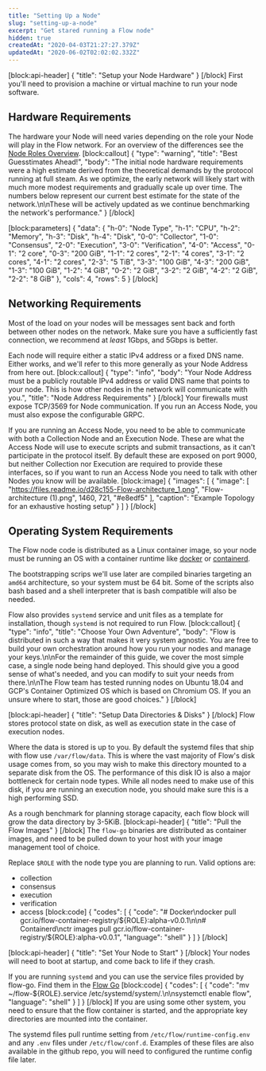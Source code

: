 ```yaml
---
title: "Setting Up a Node"
slug: "setting-up-a-node"
excerpt: "Get stared running a Flow node"
hidden: true
createdAt: "2020-04-03T21:27:27.379Z"
updatedAt: "2020-06-02T02:02:02.332Z"
---
```

[block:api-header]
{
  "title": "Setup your Node Hardware"
}
[/block]
First you'll need to provision a machine or virtual machine to run your node software. 

## Hardware Requirements
The hardware your Node will need varies depending on the role your Node will play in the Flow network. For an overview of the differences see the [Node Roles Overview](doc:node-roles).
[block:callout]
{
  "type": "warning",
  "title": "Best Guesstimates Ahead!",
  "body": "The initial node hardware requirements were a high estimate derived from the theoretical demands by the protocol running at full steam. As we optimize, the early network will likely start with much more modest requirements and gradually scale up over time. The numbers below represent our current best estimate for the state of the network.\n\nThese will be actively updated as we continue benchmarking the network's performance."
}
[/block]

[block:parameters]
{
  "data": {
    "h-0": "Node Type",
    "h-1": "CPU",
    "h-2": "Memory",
    "h-3": "Disk",
    "h-4": "Disk",
    "0-0": "Collector",
    "1-0": "Consensus",
    "2-0": "Execution",
    "3-0": "Verification",
    "4-0": "Access",
    "0-1": "2 core",
    "0-3": "200 GiB",
    "1-1": "2 cores",
    "2-1": "4 cores",
    "3-1": "2 cores",
    "4-1": "2 cores",
    "2-3": "5 TiB",
    "3-3": "100 GiB",
    "4-3": "200 GiB",
    "1-3": "100 GiB",
    "1-2": "4 GiB",
    "0-2": "2 GiB",
    "3-2": "2 GiB",
    "4-2": "2 GiB",
    "2-2": "8 GiB"
  },
  "cols": 4,
  "rows": 5
}
[/block]
## Networking Requirements
Most of the load on your nodes will be messages sent back and forth between other nodes on the network. Make sure you have a sufficiently fast connection, we recommend at _least_ 1Gbps, and 5Gbps is better.

Each node will require either a static IPv4 address or a fixed DNS name. Either works, and we'll refer to this more generally as your Node Address from here out.
[block:callout]
{
  "type": "info",
  "body": "Your Node Address must be a publicly routable IPv4 address or valid DNS name that points to your node. This is how other nodes in the network will communicate with you.",
  "title": "Node Address Requirements"
}
[/block]
Your firewalls must expose TCP/3569 for Node communication. If you run an Access Node, you must also expose the configurable GRPC.

If you are running an Access Node, you need to be able to communicate with both a Collection Node and an Execution Node. These are what the Access Node will use to execute scripts and submit transactions, as it can't participate in the protocol itself. By default these are exposed on port 9000, but neither Collection nor Execution are required to provide these interfaces, so if you want to run an Access Node you need to talk with other Nodes you know will be available.
[block:image]
{
  "images": [
    {
      "image": [
        "https://files.readme.io/d28c155-Flow-architecture_1.png",
        "Flow-architecture (1).png",
        1460,
        721,
        "#e8edf5"
      ],
      "caption": "Example Topology for an exhaustive hosting setup"
    }
  ]
}
[/block]
## Operating System Requirements
The Flow node code is distributed as a Linux container image, so your node must be running an OS with a container runtime like [docker](https://docker.com) or [containerd](https://containerd.io). 

The bootstrapping scrips we'll use later are compiled binaries targeting an `amd64` architecture, so your system must be 64 bit.  Some of the scripts also bash based and a shell interpreter that is bash compatible will also be needed.

Flow also provides `systemd` service and unit files as a template for installation, though `systemd` is not required to run Flow.
[block:callout]
{
  "type": "info",
  "title": "Choose Your Own Adventure",
  "body": "Flow is distributed in such a way that makes it very system agnostic. You are free to build your own orchestration around how you run your nodes and manage your keys.\n\nFor the remainder of this guide, we cover the most simple case, a single node being hand deployed. This should give you a good sense of what's needed, and you can modify to suit your needs from there.\n\nThe Flow team has tested running nodes on Ubuntu 18.04 and GCP's Container Optimized OS which is based on Chromium OS. If you an unsure where to start, those are good choices."
}
[/block]

[block:api-header]
{
  "title": "Setup Data Directories & Disks"
}
[/block]
Flow stores protocol state on disk, as well as execution state in the case of execution nodes.

Where the data is stored is up to you. By default the systemd files that ship with flow use `/var/flow/data`. This is where the vast majority of Flow's disk usage comes from, so you may wish to make this directory mounted to a separate disk from the OS. The performance of this disk IO is also a major bottleneck for certain node types. While all nodes need to make use of this disk, if you are running an execution node, you should make sure this is a high performing SSD.

As a rough benchmark for planning storage capacity, each flow block will grow the data directory by 3-5KiB.
[block:api-header]
{
  "title": "Pull the Flow Images"
}
[/block]
The `flow-go` binaries are distributed as container images, and need to be pulled down to your host with your image management tool of choice.

Replace `$ROLE` with the node type you are planning to run. Valid options are:
- collection
- consensus
- execution
- verification
- access
[block:code]
{
  "codes": [
    {
      "code": "# Docker\ndocker pull gcr.io/flow-container-registry/${ROLE}:alpha-v0.0.1\n\n# Containerd\nctr images pull gcr.io/flow-container-registry/${ROLE}:alpha-v0.0.1",
      "language": "shell"
    }
  ]
}
[/block]

[block:api-header]
{
  "title": "Set Your Node to Start"
}
[/block]
Your nodes will need to boot at startup, and come back to life if they crash.

If you are running `systemd` and you can use the service files provided by flow-go. Find them in the [Flow Go](https://github.com/dapperlabs/flow-go/tree/master/deploy)
[block:code]
{
  "codes": [
    {
      "code": "mv ~/flow-${ROLE}.service /etc/systemd/system/.\n\nsystemctl enable flow",
      "language": "shell"
    }
  ]
}
[/block]
If you are using some other system, you need to ensure that the flow container is started, and the appropriate key directories are mounted into the container.

The systemd files pull runtime setting from `/etc/flow/runtime-config.env` and any `.env` files under `/etc/flow/conf.d`. Examples of these files are also available in the github repo, you will need to configured the runtime config file later.